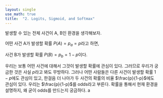 ```yaml
---
layout: single
use_math: true
title:  "2. Logits, Sigmoid, and Softmax"
---
```



발생할 수 있는 전체 사건이 A, B인 환경을 생각해보자. 

어떤 사건 A가 발생할 확률 $P(A) = p_a = p$라고 하면, 

사건 B가 발생할 확률 $P(B) = p_b = 1-p$이다.



우리는 보통 어떤 사건에 대해서 그것이 발생할 확률에 관심이 있다. 그러므로 우리가 궁금한 것은 사실 $p$라고 봐도 무방하다.
그러나 어떤 사람들은 다른 사건이 발생할 확률 $1-p$에도 관심이 있고, 한걸음 더 나아가 두 사건의 확률의 비율 $\frac{p}{1-p}$에도 관심이 있다.
우리는 $\frac{p}{1-p}$를 odds라고 부른다. 확률을 통해서 현재 환경을 설명하지, 왜 굳이 odds를 만드는지 궁금하다.
a
